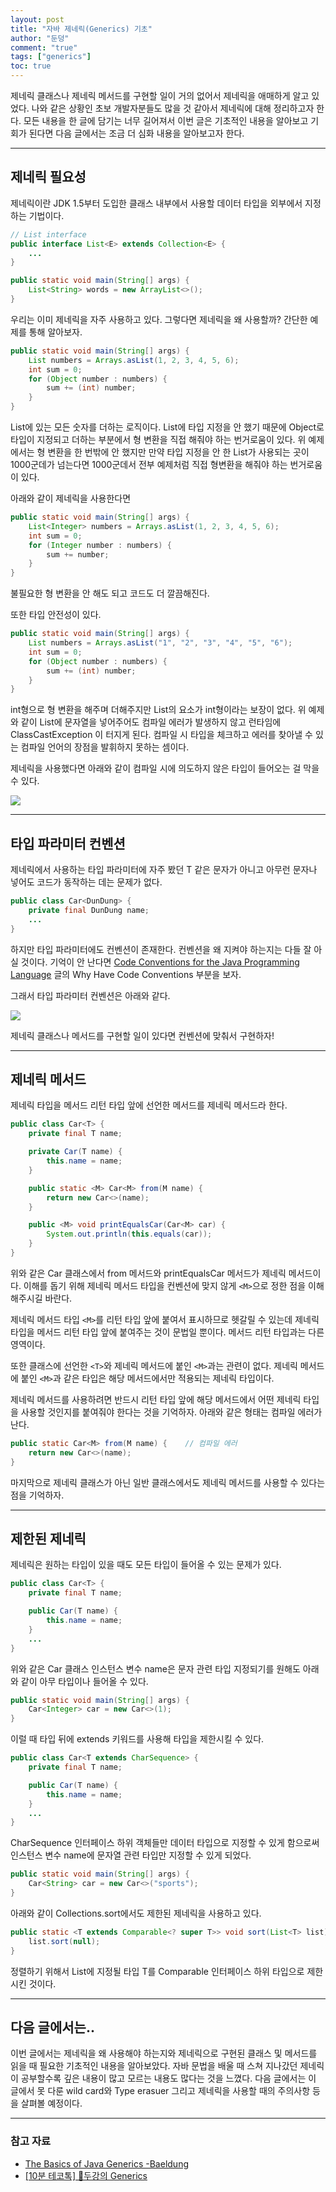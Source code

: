 ```yaml
---
layout: post  
title: "자바 제네릭(Generics) 기초"  
author: "둔덩"
comment: "true"
tags: ["generics"]
toc: true
---
```


제네릭 클래스나 제네릭 메서드를 구현할 일이 거의 없어서 제네릭을 애매하게 알고 있었다. 나와 같은 상황인 초보 개발자분들도 많을 것 같아서 제네릭에 대해 정리하고자 한다. 모든 내용을 한 글에 담기는 너무 길어져서 이번 글은 기초적인 내용을 알아보고 기회가 된다면 다음 글에서는 조금 더 심화 내용을 알아보고자 한다.

---

## 제네릭 필요성

제네릭이란 JDK 1.5부터 도입한 클래스 내부에서 사용할 데이터 타입을 외부에서 지정하는 기법이다.

```java
// List interface
public interface List<E> extends Collection<E> {
    ...
}
```

```java
public static void main(String[] args) {
    List<String> words = new ArrayList<>();
}
```

우리는 이미 제네릭을 자주 사용하고 있다. 그렇다면 제네릭을 왜 사용할까? 간단한 예제를 통해 알아보자.

```java
public static void main(String[] args) {
    List numbers = Arrays.asList(1, 2, 3, 4, 5, 6);
    int sum = 0;
    for (Object number : numbers) {
        sum += (int) number;
    }
}
```

List에 있는 모든 숫자를 더하는 로직이다. List에 타입 지정을 안 했기 때문에 Object로 타입이 지정되고 더하는 부분에서 형 변환을 직접 해줘야 하는 번거로움이 있다. 위 예제에서는 형 변환을 한 번밖에 안 했지만 만약 타입 지정을 안 한 List가 사용되는 곳이 1000군데가 넘는다면 1000군데서 전부 예제처럼 직접 형변환을 해줘야 하는 번거로움이 있다.

아래와 같이 제네릭을 사용한다면

```java
public static void main(String[] args) {
    List<Integer> numbers = Arrays.asList(1, 2, 3, 4, 5, 6);
    int sum = 0;
    for (Integer number : numbers) {
        sum += number;
    }
}
```

불필요한 형 변환을 안 해도 되고 코드도 더 깔끔해진다.

또한 타입 안전성이 있다.

```java
public static void main(String[] args) {
    List numbers = Arrays.asList("1", "2", "3", "4", "5", "6");
    int sum = 0;
    for (Object number : numbers) {
        sum += (int) number;
    }
}
```

int형으로 형 변환을 해주며 더해주지만 List의 요소가 int형이라는 보장이 없다. 위 예제와 같이 List에 문자열을 넣어주어도 컴파일 에러가 발생하지 않고 런타임에 ClassCastException 이 터지게 된다. 컴파일 시 타입을 체크하고 에러를 찾아낼 수 있는 컴파일 언어의 장점을 발휘하지 못하는 셈이다.

제네릭을 사용했다면 아래와 같이 컴파일 시에 의도하지 않은 타입이 들어오는 걸 막을 수 있다.

![](../images/2020-11-09-generics-1.png)

---

## 타입 파라미터 컨벤션

제네릭에서 사용하는 타입 파라미터에 자주 봤던 T 같은 문자가 아니고 아무런 문자나 넣어도 코드가 동작하는 데는 문제가 없다.

```java
public class Car<DunDung> {
    private final DunDung name;
    ...
}
```

하지만 타입 파라미터에도 컨벤션이 존재한다. 컨벤션을 왜 지켜야 하는지는 다들 잘 아실 것이다. 기억이 안 난다면 [Code Conventions for the Java Programming Language](https://www.oracle.com/java/technologies/javase/codeconventions-introduction.html#16712) 글의 Why Have Code Conventions 부분을 보자.

그래서 타입 파라미터 컨벤션은 아래와 같다.

![](../images/2020-11-09-generics-2.png)

제네릭 클래스나 메서드를 구현할 일이 있다면 컨벤션에 맞춰서 구현하자!

---

## 제네릭 메서드

제네릭 타입을 메서드 리턴 타입 앞에 선언한 메서드를 제네릭 메서드라 한다.

```java
public class Car<T> {
    private final T name;

    private Car(T name) {
        this.name = name;
    }

    public static <M> Car<M> from(M name) {
        return new Car<>(name);
    }

    public <M> void printEqualsCar(Car<M> car) {
        System.out.println(this.equals(car));
    }
}
```

위와 같은 Car 클래스에서 from 메서드와 printEqualsCar 메서드가 제네릭 메서드이다. 이해를 돕기 위해 제네릭 메서드 타입을 컨벤션에 맞지 않게 `<M>`으로 정한 점을 이해해주시길 바란다.

제네릭 메서드 타입 `<M>`를 리턴 타입 앞에 붙여서 표시하므로 헷갈릴 수 있는데 제네릭 타입을 메서드 리턴 타입 앞에 붙여주는 것이 문법일 뿐이다. 메서드 리턴 타입과는 다른 영역이다.

또한 클래스에 선언한 `<T>`와 제네릭 메서드에 붙인 `<M>`과는 관련이 없다. 제네릭 메서드에 붙인 `<M>`과 같은 타입은 해당 메서드에서만 적용되는 제네릭 타입이다.

제네릭 메서드를 사용하려면 반드시 리턴 타입 앞에 해당 메서드에서 어떤 제네릭 타입을 사용할 것인지를 붙여줘야 한다는 것을 기억하자. 아래와 같은 형태는 컴파일 에러가 난다.

```java
public static Car<M> from(M name) {    // 컴파일 에러
    return new Car<>(name);
}
```

마지막으로 제네릭 클래스가 아닌 일반 클래스에서도 제네릭 메서드를 사용할 수 있다는 점을 기억하자.

---

## 제한된 제네릭

제네릭은 원하는 타입이 있을 때도 모든 타입이 들어올 수 있는 문제가 있다.

```java
public class Car<T> {
    private final T name;

    public Car(T name) {
        this.name = name;
    }
    ...
}
```

위와 같은 Car 클래스 인스턴스 변수 name은 문자 관련 타입 지정되기를 원해도 아래와 같이 아무 타입이나 들어올 수 있다.

```java
public static void main(String[] args) {
    Car<Integer> car = new Car<>(1);
}
```

이럴 때 타입 뒤에 extends 키워드를 사용해 타입을 제한시킬 수 있다.

```java
public class Car<T extends CharSequence> {
    private final T name;

    public Car(T name) {
        this.name = name;
    }
    ...
}
```

CharSequence 인터페이스 하위 객체들만 데이터 타입으로 지정할 수 있게 함으로써 인스턴스 변수 name에 문자열 관련 타입만 지정할 수 있게 되었다.

```java
public static void main(String[] args) {
    Car<String> car = new Car<>("sports");
}
```

아래와 같이 Collections.sort에서도 제한된 제네릭을 사용하고 있다.

```java
public static <T extends Comparable<? super T>> void sort(List<T> list) {
    list.sort(null);
}
```

정렬하기 위해서 List에 지정될 타입 T를 Comparable 인터페이스 하위 타입으로 제한시킨 것이다.

---

## 다음 글에서는..

이번 글에서는 제네릭을 왜 사용해야 하는지와 제네릭으로 구현된 클래스 및 메서드를 읽을 때 필요한 기초적인 내용을 알아보았다. 자바 문법을 배울 때 스쳐 지나갔던 제네릭이 공부할수록 깊은 내용이 많고 모르는 내용도 많다는 것을 느꼈다. 다음 글에서는 이 글에서 못 다룬 wild card와 Type erasuer 그리고 제네릭을 사용할 때의 주의사항 등을 살펴볼 예정이다.

---

### 참고 자료

-   [The Basics of Java Generics -Baeldung](https://www.baeldung.com/java-generics)
-   [\[10분 테코톡\] 💫두강의 Generics](https://www.youtube.com/watch?v=n28M8iryFPw)